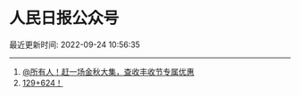 # 人民日报公众号

最近更新时间: 2022-09-24 10:56:35

--- 
1. [@所有人！赶一场金秋大集，查收丰收节专属优惠](https://mp.weixin.qq.com/s/4uSMEODE7bc91Xrx-56ktw) 
2. [129+624！](https://mp.weixin.qq.com/s/OVqsomLJ-ZbvqxFk3AA6-Q) 

